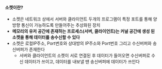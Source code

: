 #### 소켓이란?

- 소켓은 네트워크 상에서 서버와 클라이언트 두개의 프로그램이 특정 포트를 통해 양
    방향 통신이 가능하도록 만들어주는 추상화된 장치
- **메모리의 유저 공간에 존재하는 프로세스(서버, 클라이언트)는 커널 공간에 생성
    된 소켓을 통해 데이터를 송수신할 수 있다**
- 소켓은 로컬IP주소, Port번호와 상대방의 IP주소와 Port번호 그리고 수신버퍼와 송
    신버퍼가 존재한다
  - 서버와 클라이언트의 소켓이 서로 연결된 후 데이터가 들어오면 수신버퍼로 수신
      데이터가 쓰이고, 데이터를 내보낼 땐 송신버퍼에 데이터가 쓰인다
